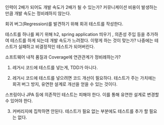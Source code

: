 인력이 2배가 되어도 개발 속도가 2배가 될 수 있는가?
커뮤니케이션 비용이 발생하는 만큼 개발 속도는 정비례하지 않는다.

회귀 버그(Regression)를 발견하기 위해 회귀 테스트를 작성한다.

테스트를 하나를 짜기 위해 h2, spring application 띄우기 , 의존성 주입 등을 추가하여 테스트를 하게 되는데
개발 속도가 느려졌다. 이렇게 하는 것이 맞는가? 나중에는 테스트가 실패하고 비결정적인 테스트가 되어버린다.

소프트웨어 내적 품질과 Coverage에 연관관계가 정비례하는가?

1. 레거시 코드에 테스트를 넣는게, TDD가 아니다.

2. 레거시 코드에 테스트를 넣으려면 코드 개선이 필요하다.
테스트가 주는 가치에는 회귀 버그 방지, 유연한 설계로 개선을 얻을 수 있는 것이다.

스프링이나 JPA 등에 의존적인 테스트는 피해야 한다. 이를 통해 유연한 설계로 변경할 수 있어야 한다.

3. 커버리지에 집착하면 안된다.
테스트가 필요 없는 부분에도 테스트를 추가 할 필요는 없다.

